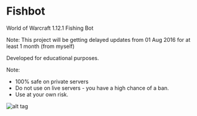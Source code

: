 # Fishbot
World of Warcraft 1.12.1 Fishing Bot

Note: This project will be getting delayed updates from 01 Aug 2016 for at least 1 month (from myself)

Developed for educational purposes.

Note: 
- 100% safe on private servers
- Do not use on live servers - you have a high chance of a ban.
- Use at your own risk.

![alt tag](http://i.imgur.com/tDR66AP.png)
